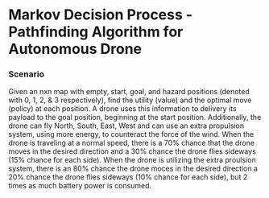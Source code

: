 # Markov Decision Process - Pathfinding Algorithm for Autonomous Drone



### Scenario
Given an nxn map with empty, start, goal, and hazard positions (denoted with 0, 1, 2, & 3 respectively), find the utility (value) and the optimal move (policy) at each position. A drone uses this information to delivery its payload to the goal position, beginning at the start position. Additionally, the drone can fly North, South, East, West and can use an extra propulsion system, using more energy, to counteract the force of the wind. When the drone is traveling at a normal speed, there is a 70% chance that the drone moves in the desired direction and a 30% chance the drone flies sideways (15% chance for each side). When the drone is utilizing the extra proulsion system, there is an 80% chance the drone moces in the desired direction a 20% chance the drone flies sideways (10% chance for each side), but 2 times as much battery power is consumed.
